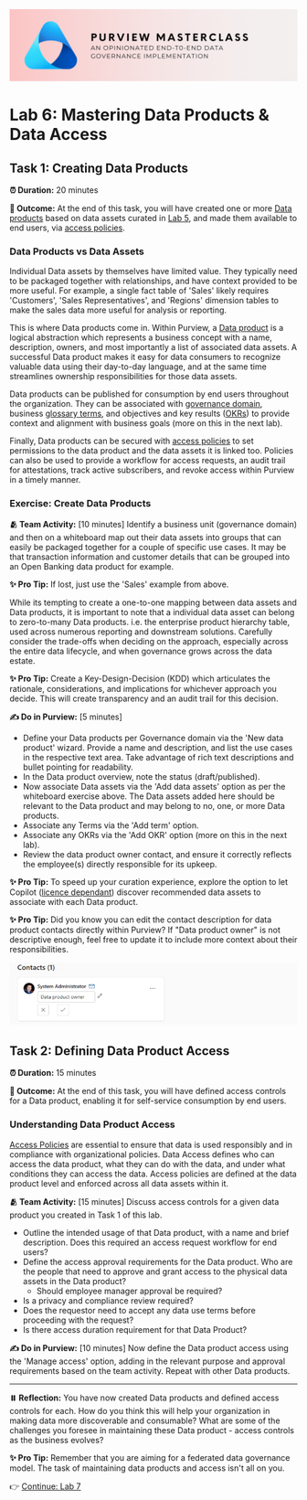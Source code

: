 ![Banner](./assets/banner.png)

# Lab 6: Mastering Data Products & Data Access

## Task 1: Creating Data Products

**⏰ Duration:** 20 minutes

**🎯 Outcome:** At the end of this task, you will have created one or more [Data products](https://learn.microsoft.com/purview/what-is-data-catalog#data-products) based on data assets curated in [Lab 5](/Lab-05%20-%20Curating%20Data%20Assets.md), and made them available to end users, via [access policies](https://learn.microsoft.com/purview/how-to-manage-data-catalog-access-policies).

### Data Products vs Data Assets

Individual Data assets by themselves have limited value. They typically need to be packaged together with relationships, and have context provided to be more useful. For example, a single fact table of 'Sales' likely requires 'Customers', 'Sales Representatives', and 'Regions' dimension tables to make the sales data more useful for analysis or reporting.

This is where Data products come in. Within Purview, a [Data product](https://learn.microsoft.com/purview/concept-data-products#whats-a-data-product) is a logical abstraction which represents a business concept with a name, description, owners, and most importantly a list of associated data assets. A successful Data product makes it easy for data consumers to recognize valuable data using their day-to-day language, and at the same time streamlines ownership responsibilities for those data assets.

Data products can be published for consumption by end users throughout the organization. They can be associated with [governance domain](https://learn.microsoft.com/purview/what-is-data-catalog#governance-domains), business [glossary terms](https://learn.microsoft.com/purview/what-is-data-catalog#glossary-terms), and objectives and key results ([OKRs](https://learn.microsoft.com/purview/what-is-data-catalog#okrs)) to provide context and alignment with business goals (more on this in the next lab).

Finally, Data products can be secured with [access policies](https://learn.microsoft.com/purview/how-to-manage-data-catalog-access-policies) to set permissions to the data product and the data assets it is linked too. Policies can also be used to provide a workflow for access requests, an audit trail for attestations, track active subscribers, and revoke access within Purview in a timely manner.

### Exercise: Create Data Products

**🫂 Team Activity:** [10 minutes] Identify a business unit (governance domain) and then on a whiteboard map out their data assets into groups that can easily be packaged together for a couple of specific use cases. It may be that transaction information and customer details that can be grouped into an Open Banking data product for example.

**✨ Pro Tip:** If lost, just use the 'Sales' example from above.

While its tempting to create a one-to-one mapping between data assets and Data products, it is important to note that a individual data asset can belong to zero-to-many Data products. i.e. the enterprise product hierarchy table, used across numerous reporting and downstream solutions. Carefully consider the trade-offs when deciding on the approach, especially across the entire data lifecycle, and when governance grows across the data estate.

**✨ Pro Tip:** Create a Key-Design-Decision (KDD) which articulates the rationale, considerations, and implications for whichever approach you decide. This will create transparency and an audit trail for this decision.

**✍️ Do in Purview:** [5 minutes]

- Define your Data products per Governance domain via the 'New data product' wizard. Provide a name and description, and list the use cases in the respective text area. Take advantage of rich text descriptions and bullet pointing for readability.
- In the Data product overview, note the status (draft/published).
- Now associate Data assets via the 'Add data assets' option as per the whiteboard exercise above. The Data assets added here should be relevant to the Data product and may belong to no, one, or more Data products.
- Associate any Terms via the 'Add term' option.
- Associate any OKRs via the 'Add OKR' option (more on this in the next lab).
- Review the data product owner contact, and ensure it correctly reflects the employee(s) directly responsible for its upkeep.

**✨ Pro Tip:** To speed up your curation experience, explore the option to let Copilot ([licence dependant](https://learn.microsoft.com/purview/copilot-in-purview-overview)) discover recommended data assets to associate with each Data product.

**✨ Pro Tip:** Did you know you can edit the contact description for data product contacts directly within Purview? If "Data product owner" is not descriptive enough, feel free to update it to include more context about their responsibilities.

![Edit Contact Description](./assets/edit-contact-description.png)

## Task 2: Defining Data Product Access

**⏰ Duration:** 15 minutes

**🎯 Outcome:** At the end of this task, you will have defined access controls for a Data product, enabling it for self-service consumption by end users.

### Understanding Data Product Access

[Access Policies](https://learn.microsoft.com/purview/how-to-manage-data-catalog-access-policies) are essential to ensure that data is used responsibly and in compliance with organizational policies. Data Access defines who can access the data product, what they can do with the data, and under what conditions they can access the data. Access policies are defined at the data product level and enforced across all data assets within it.

**🫂 Team Activity:** [15 minutes] Discuss access controls for a given data product you created in Task 1 of this lab.

- Outline the intended usage of that Data product, with a name and brief description. Does this required an access request workflow for end users?
- Define the access approval requirements for the Data product. Who are the people that need to approve and grant access to the physical data assets in the Data product?
  - Should employee manager approval be required?
- Is a privacy and compliance review required?
- Does the requestor need to accept any data use terms before proceeding with the request?
- Is there access duration requirement for that Data Product?

**✍️ Do in Purview:** [10 minutes] Now define the Data product access using the 'Manage access' option, adding in the relevant purpose and approval requirements based on the team activity. Repeat with other Data products.

---

**⏸️ Reflection:** You have now created Data products and defined access controls for each. How do you think this will help your organization in making data more discoverable and consumable? What are some of the challenges you foresee in maintaining these Data product - access controls as the business evolves?

**✨ Pro Tip:** Remember that you are aiming for a federated data governance model. The task of maintaining data products and access isn't all on you.

👉 [Continue: Lab 7](./Lab-07%20-%20OKRs.md)
